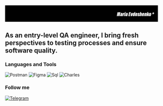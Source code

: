 [![Header](https://github.com/mari-ev/mari-ev/blob/main/assets/шапка%20GitHub.jpg)](https://naro-fominsk.hh.ru/resume/0ef22f00ff0e8776290039ed1f66613363726a)

## As an entry-level QA engineer, I bring fresh perspectives to testing processes and ensure software quality.

### Languages and Tools
![Postman](https://img.shields.io/badge/Postman-090909?style=for-the-badge&logo=postman&logoColor=F88C00)
![Figma](https://img.shields.io/badge/Figma-090909?style=for-the-badge&logo=figma&logoColor=097CDB)
![Sql](https://img.shields.io/badge/-sql-090909?style=for-the-badge&logo=mysql&logoColor=47C5FB)
![Charles](https://img.shields.io/badge/Charles-090909?style=for-the-badge&logo=charles&logoColor=E5D3FF)

### Follow me
[![Telegram](https://img.shields.io/badge/Telegram-090909?style=for-the-badge&logo=telegram&logoColor=27A0D9)](https://t.me/ImyaPolzovatelyaMary)